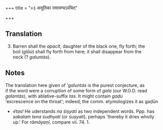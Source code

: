 +++
title = "०३ असूतिका रामायण्यऽपचित्"

+++
## Translation
3. Barren shall the *apacít*, daughter of the black one, fly forth; the  
boil (*glāú*) shall fly forth from here; it shall disappear from the  
neck (? *galuntás*).

## Notes
The translation here given of '*galuntás* is the purest conjecture, as  
if the word were a corruption of some form of *gala* (our W.O.D. read  
*galantás*), with ablative-suffix *tas*. It might contain *gaḍu*  
'excrescence on the throat'; indeed, the comm. etymologizes it as gaḍūn  
+ √*tas!* He uderstands *na śiṣyati* as two independent words. Ppp. has  
*sakalaṁ tena śudhyati* (or *śuṣyati*), perhaps 'thereby it dries wholly  
up.' For *rāmāyaṇī*, compare vii. 74. 1.
